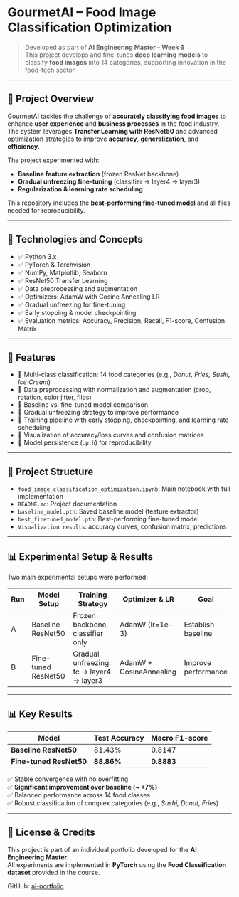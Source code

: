 # GourmetAI – Food Image Classification Optimization

> Developed as part of **AI Engineering Master – Week 6**  
> This project develops and fine-tunes **deep learning models** to classify **food images** into 14 categories, supporting innovation in the food-tech sector.

---

## 📌 Project Overview

GourmetAI tackles the challenge of **accurately classifying food images** to enhance **user experience** and **business processes** in the food industry.  
The system leverages **Transfer Learning with ResNet50** and advanced optimization strategies to improve **accuracy**, **generalization**, and **efficiency**.  

The project experimented with:  
- **Baseline feature extraction** (frozen ResNet backbone)  
- **Gradual unfreezing fine-tuning** (classifier → layer4 → layer3)  
- **Regularization & learning rate scheduling**  

This repository includes the **best-performing fine-tuned model** and all files needed for reproducibility.

---

## 🧱 Technologies and Concepts

- ✅ Python 3.x  
- ✅ PyTorch & Torchvision  
- ✅ NumPy, Matplotlib, Seaborn  
- ✅ ResNet50 Transfer Learning  
- ✅ Data preprocessing and augmentation  
- ✅ Optimizers: AdamW with Cosine Annealing LR  
- ✅ Gradual unfreezing for fine-tuning  
- ✅ Early stopping & model checkpointing  
- ✅ Evaluation metrics: Accuracy, Precision, Recall, F1-score, Confusion Matrix  

---

## 🚀 Features

- 🔹 Multi-class classification: 14 food categories (e.g., *Donut, Fries, Sushi, Ice Cream*)  
- 🔹 Data preprocessing with normalization and augmentation (crop, rotation, color jitter, flips)  
- 🔹 Baseline vs. fine-tuned model comparison  
- 🔹 Gradual unfreezing strategy to improve performance  
- 🔹 Training pipeline with early stopping, checkpointing, and learning rate scheduling  
- 🔹 Visualization of accuracy/loss curves and confusion matrices  
- 🔹 Model persistence (`.pth`) for reproducibility  

---

## 📂 Project Structure

- `food_image_classification_optimization.ipynb`: Main notebook with full implementation  
- `README.md`: Project documentation  
- `baseline_model.pth`: Saved baseline model (feature extractor)  
- `best_finetuned_model.pth`: Best-performing fine-tuned model  
- `Visualization results`: accuracy curves, confusion matrix, predictions 

---

## 📊 Experimental Setup & Results

Two main experimental setups were performed:

| Run | Model Setup             | Training Strategy                   | Optimizer & LR          | Goal               |
| --- | ----------------------- | ----------------------------------- | ----------------------- | ------------------ |
| A   | Baseline ResNet50       | Frozen backbone, classifier only     | AdamW (lr=1e-3)         | Establish baseline |
| B   | Fine-tuned ResNet50     | Gradual unfreezing: fc → layer4 → layer3 | AdamW + CosineAnnealing | Improve performance|

---

## 📊 Key Results

| Model                  | Test Accuracy | Macro F1-score |
|-------------------------|---------------|----------------|
| **Baseline ResNet50**   | 81.43%        | 0.8147         |
| **Fine-tuned ResNet50** | **88.86%**    | **0.8883**     |

✅ Stable convergence with no overfitting  
✅ **Significant improvement over baseline (~ +7%)**  
✅ Balanced performance across 14 food classes  
✅ Robust classification of complex categories (e.g., *Sushi, Donut, Fries*)  

---

## 📎 License & Credits

This project is part of an individual portfolio developed for the **AI Engineering Master**.  
All experiments are implemented in **PyTorch** using the **Food Classification dataset** provided in the course.  

GitHub: [ai-portfolio](https://github.com/silentfortin/ai-portfolio/edit/main/06-dl-pytorch-food/)


